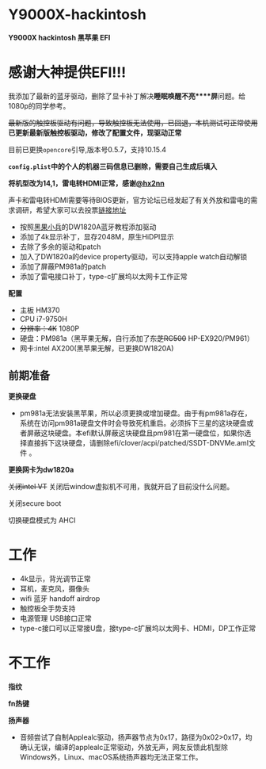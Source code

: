 # Y9000X-hackintosh

**Y9000X hackintosh 黑苹果 EFI**

# **感谢大神提供EFI!!!**

我添加了最新的蓝牙驱动，删除了显卡补丁解决**睡眠唤醒不亮****屏**问题。给1080p的同学参考。

~~最新版的触控板驱动有问题，导致触控板无法使用，已回退，本机测试可正常使用~~
**已更新最新版触控板驱动，修改了配置文件，现驱动正常**


目前已更换`opencore`引导,版本号0.5.7，支持10.15.4

**`config.plist`中的个人的机器三码信息已删除，需要自己生成后填入**

**将机型改为14,1，雷电转HDMI正常，感谢[@hx2nn](https://github.com/hx2nn)**

声卡和雷电转HDMI需要等待BIOS更新，官方论坛已经发起了有关外放和雷电的需求调研，希望大家可以去投票[链接地址](https://club.lenovo.com.cn/thread-5672284-1-1.html)


* 按照[黑果小兵](https://blog.daliansky.net/DW1820A_BCM94350ZAE-driver-inserts-the-correct-posture.html)的DW1820A蓝牙教程添加驱动
* 添加了4k显示补丁，显存2048M，原生HiDPI显示
* 去除了多余的驱动和patch
* 加入了DW1820a的device property驱动，可以支持apple watch自动解锁 
* 添加了屏蔽PM981a的patch
* 添加了雷电接口补丁，type-c扩展坞以太网卡工作正常

**配置** 
* 主板 HM370
* CPU i7-9750H
* ~~分辨率：4K~~ 1080P
* 硬盘：PM981a（黑苹果无解，自行添加了~~东芝RC500~~ HP-EX920/PM961）
* 网卡:intel AX200(黑苹果无解，已更换DW1820A) 






前期准备
---

**更换硬盘**

* pm981a无法安装黑苹果，所以必须更换或增加硬盘。由于有pm981a存在，系统在访问pm981a硬盘文件时会导致死机重启。必须拆下三星的这块硬盘或者屏蔽这块硬盘。本efi默认屏蔽这块硬盘且pm981在第一硬盘位，如果你选择直接拆下这块硬盘，请删除efi/clover/acpi/patched/SSDT-DNVMe.aml文件 。

**更换网卡为dw1820a**

~~关闭intel VT~~ 关闭后window虚拟机不可用，我就开启了目前没什么问题。

关闭secure boot

切换硬盘模式为 AHCI


# 工作

* 4k显示，背光调节正常 
* 耳机，麦克风，摄像头
* wifi 蓝牙 handoff airdrop
* 触控板全手势支持
* 电源管理 USB接口正常
* type-c接口可以正常接U盘，接type-c扩展坞以太网卡、HDMI，DP工作正常

# 不工作

**指纹**

**fn热键**

**扬声器**

* 音频尝试了自制Applealc驱动，扬声器节点为0x17，路径为0x02>0x17，均确认无误，编译的applealc正常驱动，外放无声，网友反馈此机型除Windows外，Linux、macOS系统扬声器均无法正常工作。



